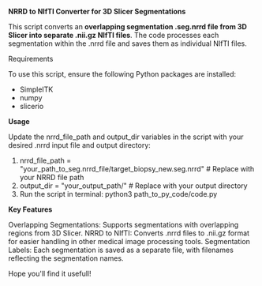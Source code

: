 **NRRD to NIfTI Converter for 3D Slicer Segmentations**

This script converts an **overlapping segmentation .seg.nrrd file from 3D Slicer into separate .nii.gz NIfTI files**. The code processes each segmentation within the .nrrd file and saves them as individual NIfTI files.

Requirements

To use this script, ensure the following Python packages are installed:

- SimpleITK
- numpy
- slicerio

**Usage**

Update the nrrd_file_path and output_dir variables in the script with your desired .nrrd input file and output directory:

1) nrrd_file_path = "your_path_to_seg.nrrd_file/target_biopsy_new.seg.nrrd"  # Replace with your NRRD file path
2) output_dir = "your_output_path/"  # Replace with your output directory
3) Run the script in terminal: python3 path_to_py_code/code.py

**Key Features**

Overlapping Segmentations: Supports segmentations with overlapping regions from 3D Slicer.
NRRD to NIfTI: Converts .nrrd files to .nii.gz format for easier handling in other medical image processing tools.
Segmentation Labels: Each segmentation is saved as a separate file, with filenames reflecting the segmentation names.

Hope you'll find it usefull! 
